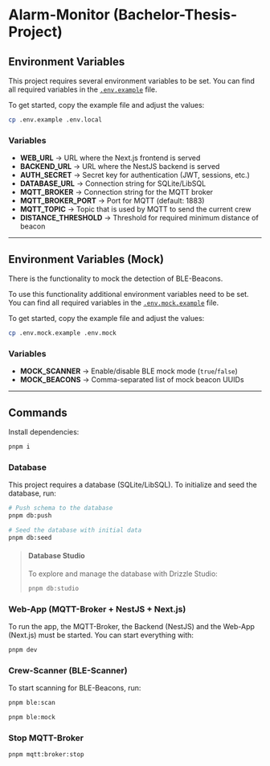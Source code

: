 # Alarm-Monitor (Bachelor-Thesis-Project)

## Environment Variables

This project requires several environment variables to be set.
You can find all required variables in the [`.env.example`](./.env.example) file.

To get started, copy the example file and adjust the values:

```bash
cp .env.example .env.local
```

### Variables

- **WEB_URL** → URL where the Next.js frontend is served
- **BACKEND_URL** → URL where the NestJS backend is served
- **AUTH_SECRET** → Secret key for authentication (JWT, sessions, etc.)
- **DATABASE_URL** → Connection string for SQLite/LibSQL
- **MQTT_BROKER** → Connection string for the MQTT broker
- **MQTT_BROKER_PORT** → Port for MQTT (default: 1883)
- **MQTT_TOPIC** → Topic that is used by MQTT to send the current crew
- **DISTANCE_THRESHOLD** → Threshold for required minimum distance of beacon

---

## Environment Variables (Mock)

There is the functionality to mock the detection of BLE-Beacons.

To use this functionality additional environment variables need to be set.
You can find all required variables in the [`.env.mock.example`](./.env.mock.example) file.

To get started, copy the example file and adjust the values:

```bash
cp .env.mock.example .env.mock
```

### Variables

- **MOCK_SCANNER** → Enable/disable BLE mock mode (`true`/`false`)
- **MOCK_BEACONS** → Comma-separated list of mock beacon UUIDs

---

## Commands
Install dependencies:
```bash
pnpm i
```

### Database
This project requires a database (SQLite/LibSQL).
To initialize and seed the database, run:

```bash
# Push schema to the database
pnpm db:push

# Seed the database with initial data
pnpm db:seed
```

> #### Database Studio
> To explore and manage the database with Drizzle Studio:
>
> ```bash
> pnpm db:studio
> ```

### Web-App (MQTT-Broker + NestJS + Next.js)
To run the app, the MQTT-Broker, the Backend (NestJS) and the Web-App (Next.js) must be started.
You can start everything with:

```bash
pnpm dev
```

### Crew-Scanner (BLE-Scanner)
To start scanning for BLE-Beacons, run:

```bash
pnpm ble:scan
```

```bash
pnpm ble:mock
```

### Stop MQTT-Broker
```bash
pnpm mqtt:broker:stop
```
